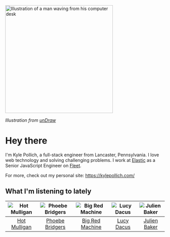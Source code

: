 <img src="https://user-images.githubusercontent.com/6766512/87306713-6f79d900-c4e6-11ea-989a-3242cbfc50c2.png" alt="Illustration of a man waving from his computer desk" height="340" />

_Illustration from [unDraw](https://undraw.co/)_

# Hey there

I'm Kyle Pollich, a full-stack engineer from Lancaster, Pennsylvania. I love web technology and solving challenging problems.
I work at [Elastic](https://www.elastic.co/) as a Senior JavaScript Engineer on [Fleet](https://www.elastic.co/guide/en/fleet/current/fleet-overview.html).

For more, check out my personal site: https://kylepollich.com/

## What I'm listening to lately

<!-- begin artists -->
  |![Hot Mulligan](https://i.scdn.co/image/ab6761610000f178ee0afe7cc83d3700ef6200b9)|![Phoebe Bridgers](https://i.scdn.co/image/ab6761610000f178626686e362d30246e816cc5b)|![Big Red Machine](https://i.scdn.co/image/ab6761610000f1787ef9466b2e408a35a3b2f72f)|![Lucy Dacus](https://i.scdn.co/image/ab6761610000f178c6edcb6e244bd2842ea81e4b)|![Julien Baker](https://i.scdn.co/image/ab6761610000f17818d2e50502f980f076053a1c)|
  |:---:|:---:|:---:|:---:|:---:|
  |[Hot Mulligan](https://open.spotify.com/artist/1lKZzN2d4IqiEYxyECIEHI)|[Phoebe Bridgers](https://open.spotify.com/artist/1r1uxoy19fzMxunt3ONAkG)|[Big Red Machine](https://open.spotify.com/artist/7gXy60xRcwYujBFoYHnR2O)|[Lucy Dacus](https://open.spotify.com/artist/07D1Bjaof0NFlU32KXiqUP)|[Julien Baker](https://open.spotify.com/artist/12zbUHbPHL5DGuJtiUfsip)|
<!-- end artists -->
